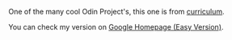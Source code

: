One of the many cool Odin Project's, this one is from [curriculum](http://www.theodinproject.com/courses/web-development-101/lessons/html-css).

You can check my version on [Google Homepage (Easy Version)](https://semantron.github.io/google-homepage/).
